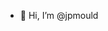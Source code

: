 - 👋 Hi, I’m @jpmould


<!---
jpmould/jpmould is a ✨ special ✨ repository because its `README.md` (this file) appears on your GitHub profile.
You can click the Preview link to take a look at your changes.
--->
